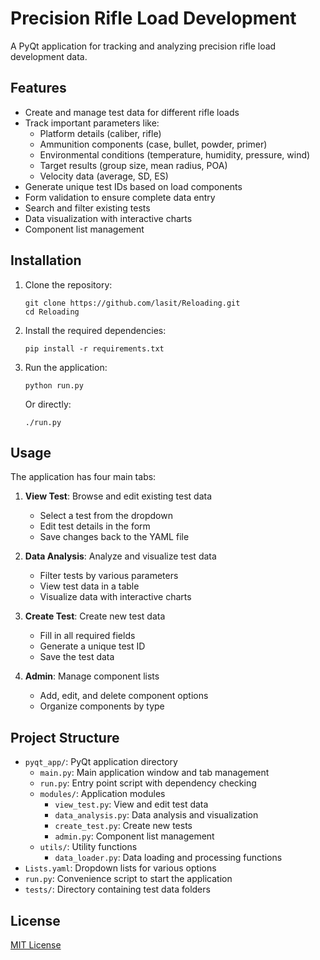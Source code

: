 # Precision Rifle Load Development

A PyQt application for tracking and analyzing precision rifle load development data.

## Features

- Create and manage test data for different rifle loads
- Track important parameters like:
  - Platform details (caliber, rifle)
  - Ammunition components (case, bullet, powder, primer)
  - Environmental conditions (temperature, humidity, pressure, wind)
  - Target results (group size, mean radius, POA)
  - Velocity data (average, SD, ES)
- Generate unique test IDs based on load components
- Form validation to ensure complete data entry
- Search and filter existing tests
- Data visualization with interactive charts
- Component list management

## Installation

1. Clone the repository:
   ```
   git clone https://github.com/lasit/Reloading.git
   cd Reloading
   ```

2. Install the required dependencies:
   ```
   pip install -r requirements.txt
   ```

3. Run the application:
   ```
   python run.py
   ```
   
   Or directly:
   ```
   ./run.py
   ```

## Usage

The application has four main tabs:

1. **View Test**: Browse and edit existing test data
   - Select a test from the dropdown
   - Edit test details in the form
   - Save changes back to the YAML file

2. **Data Analysis**: Analyze and visualize test data
   - Filter tests by various parameters
   - View test data in a table
   - Visualize data with interactive charts

3. **Create Test**: Create new test data
   - Fill in all required fields
   - Generate a unique test ID
   - Save the test data

4. **Admin**: Manage component lists
   - Add, edit, and delete component options
   - Organize components by type

## Project Structure

- `pyqt_app/`: PyQt application directory
  - `main.py`: Main application window and tab management
  - `run.py`: Entry point script with dependency checking
  - `modules/`: Application modules
    - `view_test.py`: View and edit test data
    - `data_analysis.py`: Data analysis and visualization
    - `create_test.py`: Create new tests
    - `admin.py`: Component list management
  - `utils/`: Utility functions
    - `data_loader.py`: Data loading and processing functions
- `Lists.yaml`: Dropdown lists for various options
- `run.py`: Convenience script to start the application
- `tests/`: Directory containing test data folders

## License

[MIT License](LICENSE)
